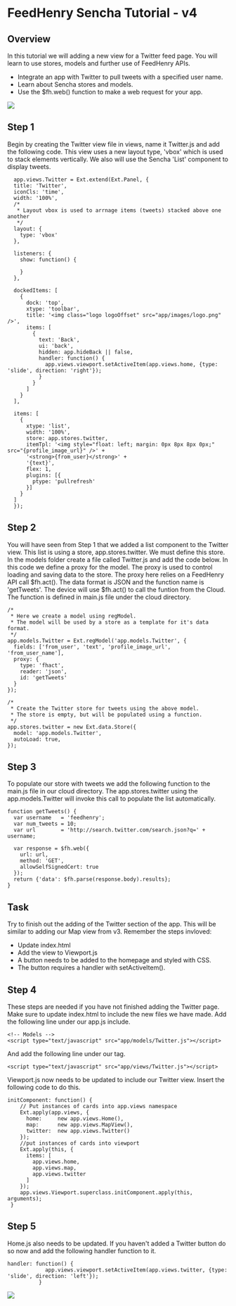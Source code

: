 # FeedHenry Sencha Tutorial - v4

## Overview

In this tutorial we will adding a new view for a Twitter feed page. You will learn to use stores, models and further use of FeedHenry APIs.

* Integrate an app with Twitter to pull tweets with a specified user name.
* Learn about Sencha stores and models.
* Use the $fh.web() function to make a web request for your app.

![](https://github.com/feedhenry/Training-Demo-App/raw/v4/docs/twitterView.png)

## Step 1

Begin by creating the Twitter view file in views, name it Twitter.js and add the following code. This view uses a new layout type, 'vbox' which is used to stack elements vertically. We also will use the Sencha 'List' component to display tweets.
	
	  app.views.Twitter = Ext.extend(Ext.Panel, {
	  title: 'Twitter',
	  iconCls: 'time',
	  width: '100%',
	  /*
	   * Layout vbox is used to arrnage items (tweets) stacked above one another
	   */
	  layout: {
	    type: 'vbox'
	  },

	  listeners: {
	  	show: function() {

	  	}
	  },

	  dockedItems: [
	    {
	      dock: 'top',
	      xtype: 'toolbar',
	      title: '<img class="logo logoOffset" src="app/images/logo.png" />',
	      items: [
	        {
	          text: 'Back',
	          ui: 'back',
	          hidden: app.hideBack || false,
	          handler: function() {
	            app.views.viewport.setActiveItem(app.views.home, {type: 'slide', direction: 'right'});
	          }
	        }
	      ]
	    }
	  ],
	  
	  items: [
	    {
	      xtype: 'list',
	      width: '100%',
	      store: app.stores.twitter,
	      itemTpl: '<img style="float: left; margin: 0px 8px 8px 0px;" src="{profile_image_url}" />' + 
	      '<strong>{from_user}</strong>' +
	      '{text}',
	      flex: 1,
	      plugins: [{
	        ptype: 'pullrefresh'
	      }]
	    }
	  ]
	  });

## Step 2

You will have seen from Step 1 that we added a list component to the Twitter view. This list is using a store, app.stores.twitter. We must define this store. In the models folder create a file called Twitter.js and add the code below. In this code we define a proxy for the model. The proxy is used to control loading and saving data to the store. The proxy here relies on a FeedHenry API call $fh.act(). The data format is JSON and the function name is 'getTweets'. The device will use $fh.act() to call the funtion from the Cloud. The function is defined in main.js file under the cloud directory.
	

	/*
 	 * Here we create a model using regModel. 
 	 * The model will be used by a store as a template for it's data format.
 	 */
	app.models.Twitter = Ext.regModel('app.models.Twitter', {
	  fields: ['from_user', 'text', 'profile_image_url', 'from_user_name'],
	  proxy: {
	    type: 'fhact',
	    reader: 'json',
	    id: 'getTweets'
	  }
	});

	/*
	 * Create the Twitter store for tweets using the above model. 
	 * The store is empty, but will be populated using a function.
	 */
	app.stores.twitter = new Ext.data.Store({
	  model: 'app.models.Twitter',
	  autoLoad: true,
	});

## Step 3 

To populate our store with tweets we add the following function to the main.js file in our cloud directory. The app.stores.twitter using the app.models.Twitter will invoke this call to populate the list automatically. 

	function getTweets() {
	  var username   = 'feedhenry';
	  var num_tweets = 10;
	  var url        = 'http://search.twitter.com/search.json?q=' + username;

	  var response = $fh.web({
	    url: url,
	    method: 'GET',
	    allowSelfSignedCert: true
	  });
	  return {'data': $fh.parse(response.body).results};
	}


## Task

Try to finish out the adding of the Twitter section of the app. This will be similar to adding our Map view from v3. Remember the steps invloved:

* Update index.html
* Add the view to Viewport.js
* A button needs to be added to the homepage and styled with CSS.
* The button requires a handler with setActiveItem().


## Step 4 

These steps are needed if you have not finished adding the Twitter page. Make sure to update index.html to include the new files we have made. Add the following line under our app.js include.

	<!-- Models -->
	<script type="text/javascript" src="app/models/Twitter.js"></script> 

And add the following line under our <!-- Views --> tag.

	<script type="text/javascript" src="app/views/Twitter.js"></script>

Viewport.js now needs to be updated to include our Twitter view. Insert the following code to do this. 
	
	initComponent: function() {
	    // Put instances of cards into app.views namespace
	    Ext.apply(app.views, {
	      home:     new app.views.Home(),
	      map:      new app.views.MapView(),
	      twitter:  new app.views.Twitter()
	    });
	    //put instances of cards into viewport
	    Ext.apply(this, {
	      items: [
	        app.views.home,
	        app.views.map,
	        app.views.twitter
	      ]
	    });
	    app.views.Viewport.superclass.initComponent.apply(this, arguments);
	 }

## Step 5

Home.js also needs to be updated. If you haven't added a Twitter button do so now and add the following handler function to it. 

	handler: function() {
			  	app.views.viewport.setActiveItem(app.views.twitter, {type: 'slide', direction: 'left'});
			  }


![](https://github.com/feedhenry/Training-Demo-App/raw/v4/docs/tweets.png)

